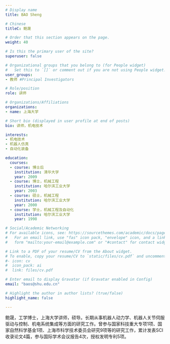 ```yaml
---
# Display name
title: BAO Sheng

# Chinese
titleC: 鲍晟

# Order that this section appears on the page.
weight: 40

# Is this the primary user of the site?
superuser: false

# Organizational groups that you belong to (for People widget)
#   Set this to `[]` or comment out if you are not using People widget.
user_groups:
- 教师 #Principal Investigators

# Role/position
role: 讲师

# Organizations/Affiliations
organizations:
- name: 上海大学

# Short bio (displayed in user profile at end of posts)
bio: 讲师，机电技术

interests:
- 机电技术
- 机器人仿真
- 自动化装备

education:
  courses:
  - course: 博士后
    institution: 清华大学
    year: 2009
  - course: 博士，机械工程
    institution: 哈尔滨工业大学
    year: 2003
  - course: 硕士，机械工程
    institution: 哈尔滨工业大学
    year: 2000
  - course: 学士，机械工程及自动化
    institution: 哈尔滨工业大学
    year: 1998

# Social/Academic Networking
# For available icons, see: https://sourcethemes.com/academic/docs/page-builder/#icons
#   For an email link, use "fas" icon pack, "envelope" icon, and a link in the
#   form "mailto:your-email@example.com" or "#contact" for contact widget.

# Link to a PDF of your resume/CV from the About widget.
# To enable, copy your resume/CV to `static/files/cv.pdf` and uncomment the lines below.
#- icon: cv
#  icon_pack: ai
#  link: files/cv.pdf

# Enter email to display Gravatar (if Gravatar enabled in Config)
email: "baos@shu.edu.cn"

# Highlight the author in author lists? (true/false)
highlight_name: false

---
```


鲍晟，工学博士，上海大学讲师，硕导。长期从事机器人动力学、机器人关节伺服驱动与控制、机电系统集成等方面的研究工作。曾参与国家科技重大专项1项、国家自然科学基金1项、上海市科学技术委员会研究9项等的研究工作，累计发表SCI收录论文4篇，参与国际学术会议报告4次，授权发明专利5项。